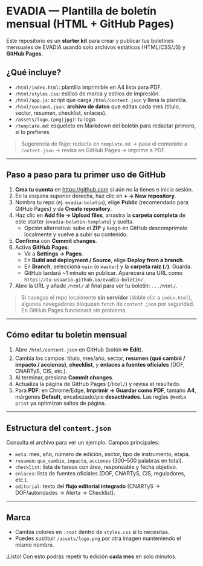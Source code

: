 # EVADIA — Plantilla de boletín mensual (HTML + GitHub Pages)

Este repositorio es un **starter kit** para crear y publicar tus boletines mensuales de EVADIA
usando solo archivos estáticos (HTML/CSS/JS) y **GitHub Pages**.

## ¿Qué incluye?

- `/html/index.html`: plantilla imprimible en A4 lista para PDF.
- `/html/styles.css`: estilos de marca y estilos de impresión.
- `/html/app.js`: script que carga `/html/content.json` y llena la plantilla.
- `/html/content.json`: **archivo de datos** que editas cada mes (título, sector, resumen, checklist, enlaces).
- `/assets/logo.(png|jpg)`: tu logo.
- `/template.md`: esqueleto en Markdown del boletín para redactar primero, si lo prefieres.

> Sugerencia de flujo: redacta en `template.md` → pasa el contenido a `content.json` → revisa en GitHub Pages → imprime a PDF.

---

## Paso a paso para tu **primer uso de GitHub**

1. **Crea tu cuenta** en https://github.com si aún no la tienes e inicia sesión.
2. En la esquina superior derecha, haz clic en **+ → New repository**.
3. Nombra tu repo (ej. `evadia-boletin`), elige **Public** (recomendado para GitHub Pages) y da **Create repository**.
4. Haz clic en **Add file → Upload files**, arrastra la **carpeta completa** de este starter (`evadia-boletin-template`) y suelta.
   - Opción alternativa: sube el **ZIP** y luego en GitHub descomprímelo localmente y vuelve a subir su contenido.
5. **Confirma** con **Commit changes**.
6. Activa **GitHub Pages**:
   - Ve a **Settings → Pages**.
   - En **Build and deployment / Source**, elige **Deploy from a branch**.
   - En **Branch**, selecciona `main` (o `master`) y la **carpeta raíz (`/`)**. Guarda.
   - GitHub tardará ~1 minuto en publicar. Aparecerá una URL como `https://tu-usuario.github.io/evadia-boletin/`.
7. Abre la URL y añade `/html/` al final para ver tu boletín: `.../html/`.

> Si navegas el repo localmente **sin servidor** (doble clic a `index.html`), algunos navegadores bloquean `fetch` de `content.json` por seguridad. En GitHub Pages funcionará sin problema.

---

## Cómo **editar tu boletín mensual**

1. Abre `/html/content.json` en GitHub (botón **✏️ Edit**).
2. Cambia los campos: título, mes/año, sector, **resumen (qué cambió / impacto / acciones)**, **checklist**, y **enlaces a fuentes oficiales** (DOF, CNARTyS, CIS, etc.).
3. Al terminar, presiona **Commit changes**.
4. Actualiza la página de GitHub Pages (`/html/`) y revisa el resultado.
5. Para **PDF**: en Chrome/Edge, **Imprimir → Guardar como PDF**, tamaño **A4**, márgenes **Default**, encabezado/pie **desactivados**. Las reglas `@media print` ya optimizan saltos de página.

---

## Estructura del `content.json`

Consulta el archivo para ver un ejemplo. Campos principales:
- `meta`: mes, año, número de edición, sector, tipo de instrumento, etapa.
- `resumen`: `que_cambio`, `impacto`, `acciones` (300–500 palabras en total).
- `checklist`: lista de tareas con área, responsable y fecha objetivo.
- `enlaces`: lista de fuentes oficiales (DOF, CNARTyS, CIS, reguladores, etc.).
- `editorial`: texto del **flujo editorial integrado** (CNARTyS → DOF/autoridades → Alerta → Checklist).

---

## Marca

- Cambia colores en `:root` dentro de `styles.css` si lo necesitas.
- Puedes sustituir `/assets/logo.png` por otra imagen manteniendo el mismo nombre.

¡Listo! Con esto podrás repetir tu edición **cada mes** en solo minutos.
